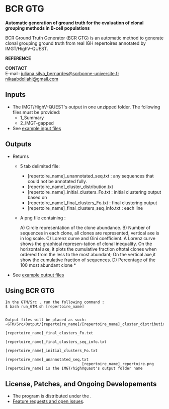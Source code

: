 # BCR GTG

**Automatic generation of ground truth for the evaluation of clonal grouping methods in B-cell populations**

BCR Ground Truth Generator (BCR GTG)  is an automatic method to generate clonal grouping ground truth from real IGH repertoires annotated by IMGT/HighV-QUEST. 

**REFERENCE**  


**CONTACT**  
  E-mail: 
  juliana.silva_bernardes@sorbonne-universite.fr 
  nikaabdollahi@gmail.com 
  
## Inputs
 
  * The IMGT/HighV-QUEST's output in one unzipped folder.
    The following files must be provided:
    * 1_Summary
    * 2_IMGT-gapped
  * See [example input files](https://github.com/NikaAb/BCR_GTG/tree/master/Database/IMGT_highvquest_output)

## Outputs

  * Returns
    - 5 tab delimited file:
      * [repertoire_name]\_unannotated_seq.txt : any sequences that could not be annotated fully.
      * [repertoire_name]\_cluster_distribution.txt
      * [repertoire_name]\_initial_clusters_Fo.txt : initial clustering output based on 
      * [repertoire_name]\_final_clusters_Fo.txt : final clustering output
      * [repertoire_name]\_final_clusters_seq_info.txt : each line 

    - A png file containing :

      A) Circle representation of the clone abundance.
      B) Number of sequences in each clone, all clones are represented, vertical axe is in log scale.
      C) Lorenz curve and Gini coefficient.  A Lorenz curve shows the graphical represen-tation of clonal inequality.  On the horizontal axe, it plots the cumulative fraction oftotal clones when ordered from the less to the most abundant; On the vertical axe,it show the cumulative fraction of sequences.
      D) Percentage of the 100 most abundant clone
      * 

  * See [example output files](https://github.com/NikaAb/BCR_GTG/tree/master/Database/GTM_output/I1_IMGT)  



## Using BCR GTG 
  ```
  In the GTM/Src , run the following command :
  $ bash run_GTM.sh [repertoire_name]

                      
  Output files will be placed as such:
  ~GTM/Src/Output/[repertoire_name]/[repertoire_name]_cluster_distribution.txt
                                    [repertoire_name]_final_clusters_Fo.txt
                                    [repertoire_name]_final_clusters_seq_info.txt
                                    [repertoire_name]_initial_clusters_Fo.txt
                                    [repertoire_name]_unannotated_seq.txt
                                    [repertoire_name]_repertoire.png
  [repertoire_name] is the IMGT/highVquast's output folder name
 ```  
## License, Patches, and Ongoing Developements

  * The program is distributed under the .  
  * [Feature requests and open issues](https://github.com/NikaAb/BCR_GTG/issues).

